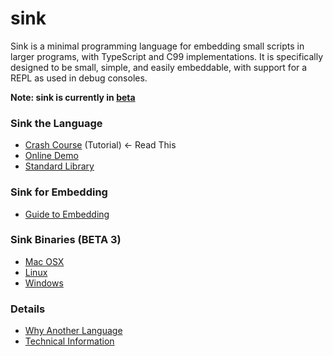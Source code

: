 sink
====

Sink is a minimal programming language for embedding small scripts in larger programs, with
TypeScript and C99 implementations.  It is specifically designed to be small, simple, and easily
embeddable, with support for a REPL as used in debug consoles.

**Note: sink is currently in [beta](https://en.wikipedia.org/wiki/Software_release_life_cycle#Beta)**

### Sink the Language

* [Crash Course](https://github.com/velipso/sink/blob/master/docs/crash-course.md) (Tutorial)
&larr; Read This
* [Online Demo](https://sean.fun/m/sink/dist/repl.html)
* [Standard Library](https://github.com/velipso/sink/blob/master/docs/lib.md)

### Sink for Embedding

* [Guide to Embedding](https://github.com/velipso/sink/blob/master/docs/embedding.md)

### Sink Binaries (BETA 3)

* [Mac OSX](https://github.com/velipso/sink/raw/master/dist/mac/sink-beta3)
* [Linux](https://github.com/velipso/sink/raw/master/dist/posix/sink-beta3)
* [Windows](https://github.com/velipso/sink/raw/master/dist/windows/sink-beta3.exe)

### Details

* [Why Another Language](https://github.com/velipso/sink/blob/master/docs/why.md)
* [Technical Information](https://github.com/velipso/sink/blob/master/docs/tech-info.md)
